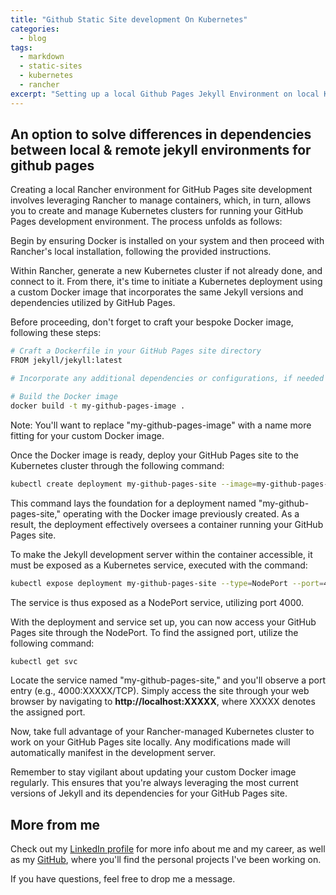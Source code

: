 ```yaml
---
title: "Github Static Site development On Kubernetes"
categories:
  - blog
tags:
  - markdown
  - static-sites
  - kubernetes
  - rancher
excerpt: "Setting up a local Github Pages Jekyll Environment on local Kubernetes"
---
```


## An option to solve differences in dependencies between local & remote jekyll environments for github pages

Creating a local Rancher environment for GitHub Pages site development involves leveraging Rancher to manage containers, which, in turn, allows you to create and manage Kubernetes clusters for running your GitHub Pages development environment. The process unfolds as follows:

Begin by ensuring Docker is installed on your system and then proceed with Rancher's local installation, following the provided instructions.

Within Rancher, generate a new Kubernetes cluster if not already done, and connect to it. From there, it's time to initiate a Kubernetes deployment using a custom Docker image that incorporates the same Jekyll versions and dependencies utilized by GitHub Pages.

Before proceeding, don't forget to craft your bespoke Docker image, following these steps:

```bash
# Craft a Dockerfile in your GitHub Pages site directory
FROM jekyll/jekyll:latest

# Incorporate any additional dependencies or configurations, if needed

# Build the Docker image
docker build -t my-github-pages-image .
```

Note: You'll want to replace "my-github-pages-image" with a name more fitting for your custom Docker image.

Once the Docker image is ready, deploy your GitHub Pages site to the Kubernetes cluster through the following command:

```bash
kubectl create deployment my-github-pages-site --image=my-github-pages-image
```

This command lays the foundation for a deployment named "my-github-pages-site," operating with the Docker image previously created. As a result, the deployment effectively oversees a container running your GitHub Pages site.

To make the Jekyll development server within the container accessible, it must be exposed as a Kubernetes service, executed with the command:

```bash
kubectl expose deployment my-github-pages-site --type=NodePort --port=4000
```

The service is thus exposed as a NodePort service, utilizing port 4000.

With the deployment and service set up, you can now access your GitHub Pages site through the NodePort. To find the assigned port, utilize the following command:

```bash
kubectl get svc
```

Locate the service named "my-github-pages-site," and you'll observe a port entry (e.g., 4000:XXXXX/TCP). Simply access the site through your web browser by navigating to **http://localhost:XXXXX**, where XXXXX denotes the assigned port.

Now, take full advantage of your Rancher-managed Kubernetes cluster to work on your GitHub Pages site locally. Any modifications made will automatically manifest in the development server.

Remember to stay vigilant about updating your custom Docker image regularly. This ensures that you're always leveraging the most current versions of Jekyll and its dependencies for your GitHub Pages site.

## More from me

Check out my [LinkedIn profile][linkedin-profile] for more info about me and my career, as well as my [GitHub][github-profile], where you'll find the personal projects I've been working on.

If you have questions, feel free to drop me a message.

[linkedin-profile]: https://www.linkedin.com/in/robertbogan/
[github-profile]:   https://github.com/robert-bogan
